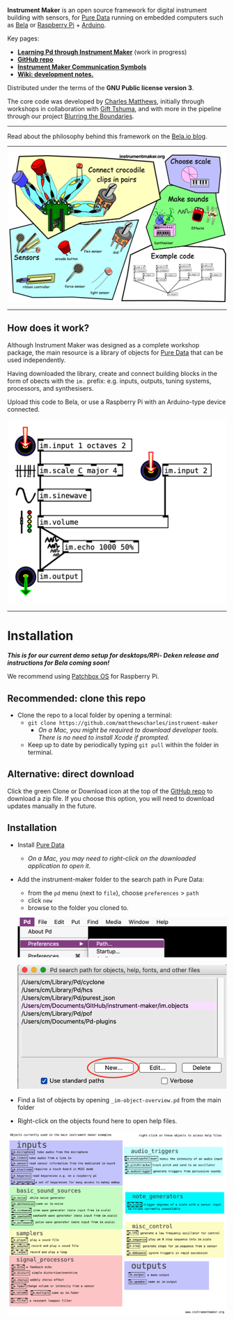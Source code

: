 **Instrument Maker** is an open source framework for digital instrument building with sensors, for [Pure Data](http://puredata.info/) running on embedded computers such as [Bela](http://bela.io) or [Raspberry Pi](https://www.raspberrypi.org/) + [Arduino](https://www.arduino.cc/).  

<!--Some rough documentation is being generated here: <https://instrumentmaker.org/im-reference/>.-->
Key pages:
- [**Learning Pd through Instrument Maker**](documentation/manual/learning-pd-through-im.md) (work in progress)
- [**GitHub repo**](https://github.com/matthewscharles/instrument-maker/)
- [**Instrument Maker Communication Symbols**](https://instrumentmaker.org/instrument-maker-symbols/)
- [**Wiki: development notes.**](https://github.com/matthewscharles/instrument-maker/wiki)  
  <!-- - **[Education Makers version](https://github.com/educationmakers/instrument-maker)** (development in an education technology context with Milieux Institute). -->

Distributed under the terms of the **GNU Public license version 3**.

The core code was developed by [Charles Matthews](http://ardisson.net/), initially through workshops in collaboration with [Gift Tshuma](http://www.utchoir.com/), and with more in the pipeline through our project [Blurring the Boundaries](http://www.blurringtheboundaries.org/).  

<!--Thanks to [Roybn Steward](https://www.robynsteward.com/music), [Education Makers](http://www.educationmakers.ca/), and [Dave Darch](http://alittlelearning.org/) (+ many more) for testing the code and helping generate documentation.-->

---

Read about the philosophy behind this framework on the [Bela.io blog](https://blog.bela.io/2019/08/20/towards-disabled-artist-led-music-technology-charles-matthews/).

---

![The key ingredients of the instrument maker framework are sensors, musical scales, effects, and code.](documentation/readme-images/im-sensors.png)

---

## How does it work?

Although Instrument Maker was designed as a complete workshop package, the main resource is a library of objects for [Pure Data](http://puredata.info/) that can be used independently.

Having downloaded the library, create and connect building blocks in the form of obects with the `im.` prefix: e.g. inputs, outputs, tuning systems, processors, and synthesisers. 

Upload this code to Bela, or use a Raspberry Pi with an Arduino-type device connected.  

![The Instrument Maker objects in Pure Data sit on a white screen, featuring minimal outlined boxes with black connecting lines. The boxes are labelled: input, scale, sinewave, volume, and they are connected to further boxes labelled echo and output. The lines are drawn from the top, through each of the boxes in various inlets and outlets, into a box labelled output.](documentation/readme-images/im-scale.png)

----

# Installation

***This is for our current demo setup for desktops/RPi- Deken release and instructions for Bela coming soon!***

We recommend using [Patchbox OS](https://blokas.io/patchbox-os/) for Raspberry Pi.

## **Recommended: clone this repo**

- Clone the repo to a local folder by opening a terminal:
  - `git clone https://github.com/matthewscharles/instrument-maker`
    - *On a Mac, you might be required to download developer tools. There is no need to install Xcode if prompted.*
  - Keep up to date by periodically typing `git pull` within the folder in terminal.

## **Alternative: direct download**

Click the green Clone or Download icon at the top of the [GitHub repo](https://github.com/matthewscharles/instrument-maker) to download a zip file.  If you choose this option, you will need to download updates manually in the future.

## **Installation**

- Install [Pure Data](http://puredata.info/downloads)

  - *On a Mac, you may need to right-click on the downloaded application to open it.*

- Add the instrument-maker folder to the search path in Pure Data: 

  - from the `pd` menu (next to `file`), choose `preferences` > `path`
  - click `new` 
  - browse to the folder you cloned to.

  ![](documentation/readme-images/add-path.png)

  ![](documentation/readme-images/add-path2.png)

- Find a list of objects by opening `_im-object-overview.pd` from the main folder

- Right-click on the objects found here to open help files. 

![a list of current objects](documentation/readme-images/current-objects-pd.png)
